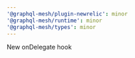 ```yaml
---
'@graphql-mesh/plugin-newrelic': minor
'@graphql-mesh/runtime': minor
'@graphql-mesh/types': minor
---
```


New onDelegate hook
